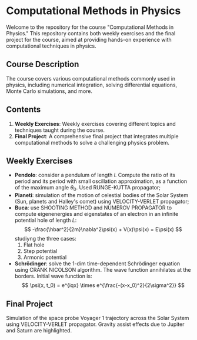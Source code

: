 # Computational Methods in Physics

Welcome to the repository for the course "Computational Methods in Physics." This repository contains both weekly exercises and the final project for the course, aimed at providing hands-on experience with computational techniques in physics.

## Course Description

The course covers various computational methods commonly used in physics, including numerical integration, solving differential equations, Monte Carlo simulations, and more. 
      
## Contents

1. **Weekly Exercises**: Weekly exercises covering different topics and techniques taught during the course.
2. **Final Project**: A comprehensive final project that integrates multiple computational methods to solve a challenging physics problem.

## Weekly Exercises

- **Pendolo**: consider a pendulum of length $l$. Compute the ratio of its period and its period with small oscillation approximation, as a function of the maximum angle $\theta_0$. Used RUNGE-KUTTA propagator;
- **Pianeti**: simulation of the motion of celestial bodies of the Solar System (Sun, planets and Halley's comet) using VELOCITY-VERLET propagator;
- **Buca**: use SHOOTING METHOD and NUMEROV PROPAGATOR to compute eigenenergies and eigenstates of an electron in an infinite potential hole of length $L$: $$ -\frac{\hbar^2}{2m}\nabla^2\psi(x) + V(x)\psi(x) = E\psi(x) $$ studiyng the three cases:
    1. Flat hole
    2. Step potential
    3. Armonic potential
- **Schrödinger**: solve the 1-dim time-dependent Schrödinger equation using CRANK NICOLSON algorithm. The wave function annihilates at the borders. Initial wave function is: $$ \psi(x, t_0) = e^{iqx} \times e^{\frac{-(x-x_0)^2}{2\sigma^2}} $$


## Final Project

Simulation of the space probe Voyager 1 trajectory across the Solar System using VELOCITY-VERLET propagator. Gravity assist effects due to Jupiter and Saturn are highlighted.
